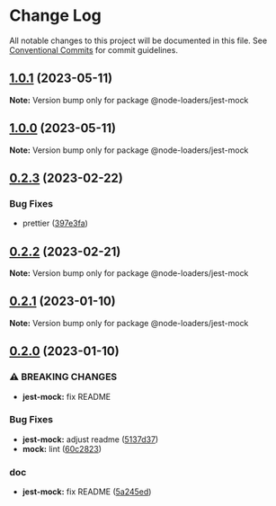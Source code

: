 # Change Log

All notable changes to this project will be documented in this file.
See [Conventional Commits](https://conventionalcommits.org) for commit guidelines.

## [1.0.1](https://github.com/node-loaders/loaders/compare/@node-loaders/jest-mock@1.0.0...@node-loaders/jest-mock@1.0.1) (2023-05-11)

**Note:** Version bump only for package @node-loaders/jest-mock





## [1.0.0](https://github.com/node-loaders/loaders/compare/@node-loaders/jest-mock@0.2.3...@node-loaders/jest-mock@1.0.0) (2023-05-11)

**Note:** Version bump only for package @node-loaders/jest-mock





## [0.2.3](https://github.com/node-loaders/loaders/compare/@node-loaders/jest-mock@0.2.2...@node-loaders/jest-mock@0.2.3) (2023-02-22)


### Bug Fixes

* prettier ([397e3fa](https://github.com/node-loaders/loaders/commit/397e3facba5ffee4260e378f7edda86600f9b5a0))



## [0.2.2](https://github.com/node-loaders/loaders/compare/@node-loaders/jest-mock@0.2.1...@node-loaders/jest-mock@0.2.2) (2023-02-21)

**Note:** Version bump only for package @node-loaders/jest-mock





## [0.2.1](https://github.com/node-loaders/loaders/compare/@node-loaders/jest-mock@0.2.0...@node-loaders/jest-mock@0.2.1) (2023-01-10)

**Note:** Version bump only for package @node-loaders/jest-mock





## [0.2.0](https://github.com/node-loaders/loaders/compare/@node-loaders/jest-mock@0.1.3...@node-loaders/jest-mock@0.2.0) (2023-01-10)


### ⚠ BREAKING CHANGES

* **jest-mock:** fix README

### Bug Fixes

* **jest-mock:** adjust readme ([5137d37](https://github.com/node-loaders/loaders/commit/5137d37d5ce4c1919947047213265bbf408d73fe))
* **mock:** lint ([60c2823](https://github.com/node-loaders/loaders/commit/60c2823aab25da0f05247c6b592e78b36595974c))


### doc

* **jest-mock:** fix README ([5a245ed](https://github.com/node-loaders/loaders/commit/5a245ed0824fb0fb0ff44d6a0db6d446fd97c004))

